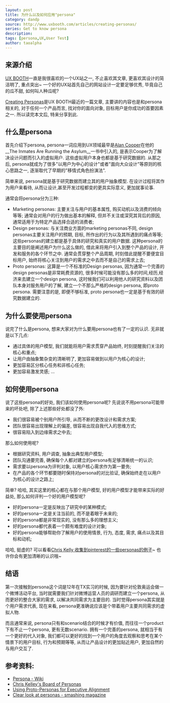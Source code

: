 ```yaml
---
layout: post
title: 为什么以及如何应用"persona"
category: dandp
source: http://www.uxbooth.com/articles/creating-personas/
series: Get to know persona
description: 
tags: [persona,UX,User Test]
author: taoalpha
---
```


## 来源介绍

[UX BOOTH](http://www.uxbooth.com)一直是我很喜欢的一个UX站之一, 不止喜欢其文章, 更喜欢其设计的简洁明了, 重点突出~ 一个好的UX站首先自己的网站设计一定要足够优秀, 毕竟自己的瓜不甜, 如何叫人种瓜呢?

[Creating Personas](http://www.uxbooth.com/articles/creating-personas/)是UX BOOTH最近的一篇文章, 主要讲的内容也是和persona相关的, 对于任何一个产品而言, 找对你的面向对象, 目标用户是你成功的首要因素之一. 所以读完本文后, 特来分享到此.

## 什么是persona

首先介绍下persona, persona一词应用到UX领域最早是[Alan Cooper](http://en.wikipedia.org/wiki/Alan_Cooper)在他的__The Inmates Are Running the Asylum__一书中引入的, 是表示Cooper为了解决设计问题而引入的虚拟用户. 这些虚拟用户本身也都是基于研究数据的. 从那之后, persona就成为了很多"以用户为中心的设计"或者"面向大众设计"等原则的核心思路之一, 逐渐取代了早期的"移情式角色扮演法".

简单来说, persona就是基于研究数据而建立其的用户抽象模型. 在设计过程将其作为用户来看待, 从而让设计,甚至开发过程都变的更具实际意义, 更加就事论事.

通常会将persona分为三种:

- Marketing personas: 主要关注与用户的基本属性, 购买动机以及消费的倾向等等; 通常会对用户的行为做出基本的解释, 但并不关注或深究其背后的原因, 通常适用于为特定产品选择合适的消费者;
- Design personas: 与关注商业方面的marketing personas不同, design personas主要关注用户的预期, 目标, 所作出的行为以及其所遇到的痛点等等; 这些personas的建立都是基于具体的研究和真实的用户数据. 这种persona的主要目的是阐述用户为什么这么做的, 借此来将用户引入到整个产品的设计, 开发和服务的各个环节之中. 通常会贯穿整个产品周期, 时刻借此提醒不要便宜目标用户, 始终将核心关注到用户的需求之中去而不是自己的需求上去;
- Proto personas: 这算是一个不标准的Design personas, 因为通常一个完善的design personas是非常耗费资源的, 很多时候可能没有那么多的时间,经历,经济来去建立一个design persona, 这时候我们可以利用他人的研究资料以及团队本身对服务用户的了解, 建立一个不那么严格的design persona, 即proto persona. 需要注意的是, 即便不够标准, proto persona也一定是基于有效的研究数据建立的.

## 为什么要使用persona

说完了什么是persona, 想来大家对为什么要用persona也有了一定的认识. 无非就是以下几点:

- 通过具体的用户模型, 我们就能将用户需求贯穿产品始终, 时刻提醒我们关注的核心和重点;
- 让用户由抽象繁杂变的清晰明了, 更加容易做到以用户为核心的设计;
- 更加容易区分核心任务和非核心任务;
- 更加容易激发灵感;
...


## 如何使用persona

说了这些persona的好处, 我们该如何使用persona呢? 先说说不用persona可能带来的坏处吧, 除了上述那些好处都没了外:

- 我们很容易被个别用户所引导, 从而不断的更改设计和需求方案;
- 团队很容易出现理解上的偏差, 很容易出现自我代入的思维方式;
- 很容易陷入到边缘需求之中去;

那么如何使用呢?

- 根据研究资料, 用户调查, 抽象出典型用户模型;
- 团队沟通要完善, 确保每个人都对建立的persona有足够清晰统一的认识;
- 需求要以persona为评判对象, 以用户核心需求作为第一要务;
- 在产品的各个环节都要随时保持对persona的对比验证, 确保始终走在以用户为核心的设计之路上;

简单? 哈哈, 其实这里的核心都在与那个用户模型, 好的用户模型才能带来实际的好益处, 那么如何评判一个好的用户模型呢?

- 好的persona一定是反映出了研究中的某种模式;
- 好的persona一定是关注当前的, 而不是着眼于未来的;
- 好的persona都是非常现实的, 没有那么多的理想主义;
- 好的persona都代表着一个颇有难度的设计对象;
- 好的persona能够帮助你了解用户的使用情景, 行为, 态度, 需求, 痛点以及其目标和动机;

哈哈, 挺虚的? 可以看看[Chris Kelly 收集到pinterest的一些personas的例子](https://www.pinterest.com/chrismkelley/personas/)~ 也许你会有更加清晰的认识哦~

## 结语

第一次接触到persona这个词是12年在TX实习的时候, 因为要针对伦敦奥运会做一个微博活动平台, 当时就需要我们针对微博运营人员的调研而建立一个persona, 从而更好的整合大家的需求, 以解决共同需求为主要目的. 当时觉得persona其实就是个用户需求代表, 现在来看, persona更准确说应该是个带着用户主要共同需求的虚拟人物.

而且通常来说, persona只有和scenario结合的时候才有价值, 而往往一个product下有不止一个persona, 更有无数scenario. 拥有一个完善的persona, 就相当于有一个更好的代入对象, 我们都可以更好的找到一个用户的角度去观察和思考在某个情景下的用户目标, 行为和预期等等, 从而让产品设计的更加贴近用户, 更加自然的与用户交互了.

## 参考资料:

- [Persona - Wiki](http://en.wikipedia.org/wiki/Persona#In_user_experience_design)
- [Chris Kelley's Board of Personas](https://www.pinterest.com/chrismkelley/personas/)
- [Using Proto-Personas for Executive Alignment](https://uxmag.com/articles/using-proto-personas-for-executive-alignment)
- [Clear look at personas - smashing magazine](http://www.smashingmagazine.com/2014/08/06/a-closer-look-at-personas-part-1/)
